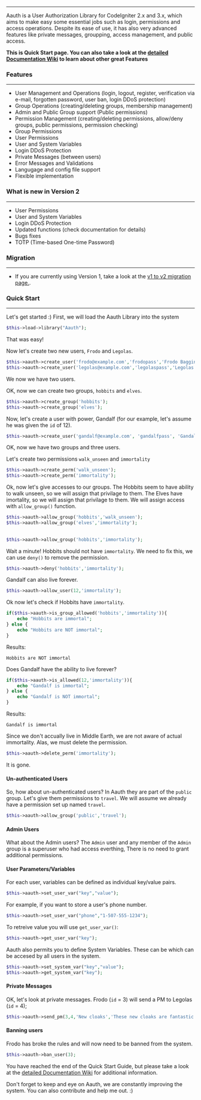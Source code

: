 ***
Aauth is a User Authorization Library for CodeIgniter 2.x and 3.x, which aims to make easy some essential jobs such as login, permissions and access operations. Despite its ease of use, it has also very advanced features like private messages, groupping, access management, and public access.

**This is Quick Start page. You can also take a look at the [detailed Documentation Wiki](https://github.com/emreakay/CodeIgniter-Aauth/wiki/_pages) to learn about other great Features**

### Features 
***
* User Management and Operations (login, logout, register, verification via e-mail, forgotten password, user ban, login DDoS protection)
* Group Operations (creating/deleting groups, membership management)
* Admin and Public Group support (Public permissions)
* Permission Management (creating/deleting permissions, allow/deny groups, public permissions, permission checking)
* Group Permissions
* User Permissions
* User and System Variables
* Login DDoS Protection
* Private Messages (between users)
* Error Messages and Validations
* Langugage and config file support
* Flexible implementation

### What is new in Version 2
***
* User Permissions
* User and System Variables
* Login DDoS Protection
* Updated functions (check documentation for details)
* Bugs fixes
* TOTP (Time-based One-time Password)

### Migration
***
* If you are currently using Version 1, take a look at the [v1 to v2 migration page.](https://github.com/emreakay/CodeIgniter-Aauth/wiki/1%29-Migration-from-V1).

### Quick Start 
***
Let's get started :)
First, we will load the Aauth Library into the system
```php
$this->load->library("Aauth");
```

That was easy!

Now let's create two new users, `Frodo` and `Legolas`.

```php
$this->aauth->create_user('frodo@example.com','frodopass','Frodo Baggins');
$this->aauth->create_user('legolas@example.com','legolaspass','Legolas');
```
   
We now we have two users.

OK, now we can create two groups, `hobbits` and `elves`.
```php
$this->aauth->create_group('hobbits');
$this->aauth->create_group('elves');
```  

Now, let's create a user with power, Gandalf (for our example, let's assume he was given the `id` of 12).
```php
$this->aauth->create_user('gandalf@example.com', 'gandalfpass', 'Gandalf the Gray');
```  

OK, now we have two groups and three users.

Let's create two permissions `walk_unseen` and `immortality` 

```php
$this->aauth->create_perm('walk_unseen');
$this->aauth->create_perm('immortality');
```  

Ok, now let's give accesses to our groups.  The Hobbits seem to have ability to walk unseen, so we will assign that privilage to them. The Elves have imortality, so we will assign that privilage to them.
We will assign access with `allow_group()` function.

```php
$this->aauth->allow_group('hobbits','walk_unseen');
$this->aauth->allow_group('elves','immortality');
  
  
$this->aauth->allow_group('hobbits','immortality');
``` 

Wait a minute! Hobbits should not have `immortality`. We need to fix this, we can use `deny()` to remove the permission.

```php
$this->aauth->deny('hobbits','immortality');
``` 

Gandalf can also live forever.

```php
$this->aauth->allow_user(12,'immortality');
``` 

Ok now let's check if Hobbits have `immortality`.

```php
if($this->aauth->is_group_allowed('hobbits','immortality')){
	echo "Hobbits are immortal";
} else {
	echo "Hobbits are NOT immortal";
}
```
Results:
```
Hobbits are NOT immortal
```

Does Gandalf have the ability to live forever?

```php
if($this->aauth->is_allowed(12,'immortality')){
	echo "Gandalf is immortal";
} else {
	echo "Gandalf is NOT immortal";
}
``` 
Results:
```
Gandalf is immortal
```

Since we don't accually live in Middle Earth, we are not aware of actual immortality.  Alas, we must delete the permission.

```php
$this->aauth->delete_perm('immortality');
``` 
It is gone.

#### Un-authenticated Users

So, how about un-authenticated users?  In Aauth they are part of the `public` group. Let's give them permissions to `travel`.
We will assume we already have a permission set up named `travel`.

```php
$this->aauth->allow_group('public','travel');
``` 

#### Admin Users
What about the Admin users? The `Admin` user and any member of the `Admin` group is a superuser who had access everthing, There is no need to grant additional permissions.
  
#### User Parameters/Variables
For each user, variables can be defined as individual key/value pairs.

```php
$this->aauth->set_user_var("key","value");
``` 

For example, if you want to store a user's phone number.
```php
$this->aauth->set_user_var("phone","1-507-555-1234");
``` 

To retreive value you will use `get_user_var()`:
```php
$this->aauth->get_user_var("key");
``` 

Aauth also permits you to define System Variables.  These can be which can be accesed by all users in the system.
```php
$this->aauth->set_system_var("key","value");
$this->aauth->get_system_var("key");
``` 

#### Private Messages
OK, let's look at private messages. Frodo (`id` = 3) will send a PM to Legolas (`id` = 4);

```php
$this->aauth->send_pm(3,4,'New cloaks','These new cloaks are fantastic!')
``` 

#### Banning users

Frodo has broke the rules and will now need to be banned from the system.
```php
$this->aauth->ban_user(3);
``` 

You have reached the end of the Quick Start Guide, but please take a look at the [detailed Documentation Wiki](https://github.com/emreakay/CodeIgniter-Aauth/wiki/_pages) for additional information.


Don't forget to keep and eye on Aauth, we are constantly improving the system.
You can also contribute and help me out. :)
